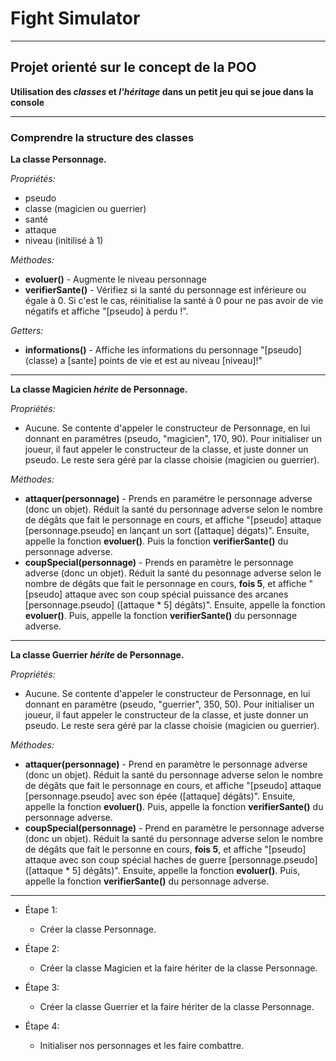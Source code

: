 # Fight Simulator

---

## Projet orienté sur le concept de la POO

**Utilisation des _classes_ et _l'héritage_ dans un petit jeu qui se joue dans la console**

---

### Comprendre la structure des classes

**La classe Personnage.**

_Propriétés:_

- pseudo
- classe (magicien ou guerrier)
- santé
- attaque
- niveau (initilisé à 1)

_Méthodes:_

- **evoluer()** - Augmente le niveau personnage
- **verifierSante()** - Vérifiez si la santé du personnage est inférieure ou égale à 0. Si c'est le cas, réinitialise la santé à 0 pour ne pas avoir de vie négatifs et affiche "[pseudo] à perdu !".

_Getters:_

- **informations()** - Affiche les informations du personnage "[pseudo] (classe) a [sante] points de vie et est au niveau [niveau]!"

---

**La classe Magicien _hérite_ de Personnage.**

_Propriétés:_

- Aucune. Se contente d'appeler le constructeur de Personnage, en lui donnant en paramétres (pseudo, "magicien", 170, 90). Pour initialiser un joueur, il faut appeler le constructeur de la classe, et juste donner un pseudo. Le reste sera géré par la classe choisie (magicien ou guerrier).

_Méthodes:_

- **attaquer(personnage)** - Prends en paramétre le personnage adverse (donc un objet). Réduit la santé du personnage adverse selon le nombre de dégâts que fait le personnage en cours, et affiche "[pseudo] attaque [personnage.pseudo] en lançant un sort ([attaque] dégats)". Ensuite, appelle la fonction **evoluer()**. Puis la fonction **verifierSante()** du personnage adverse.
- **coupSpecial(personnage)** - Prends en paramètre le personnage adverse (donc un objet). Réduit la santé du pesonnage adverse selon le nombre de dégâts que fait le personnage en cours, **fois 5**, et affiche "[pseudo] attaque avec son coup spécial puissance des arcanes [personnage.pseudo] ([attaque * 5] dégâts)". Ensuite, appelle la fonction **evoluer()**. Puis, appelle la fonction **verifierSante()** du personnage adverse.

---

**La classe Guerrier _hérite_ de Personnage.**

_Propriétés:_

- Aucune. Se contente d'appeler le constructeur de Personnage, en lui donnant en paramètre (pseudo, "guerrier", 350, 50). Pour initialiser un joueur, il faut appeler le constructeur de la classe, et juste donner un pseudo. Le reste sera géré par la classe choisie (magicien ou guerrier).

_Méthodes:_

- **attaquer(personnage)** - Prend en paramètre le personnage adverse (donc un objet). Réduit la santé du personnage adverse selon le nombre de dégâts que fait le personnage en cours, et affiche "[pseudo] attaque [personnage.pseudo] avec son épée ([attaque] dégâts)". Ensuite, appelle la fonction **evoluer()**. Puis, appelle la fonction **verifierSante()** du personnage adverse.
- **coupSpecial(personnage)** - Prend en paramètre le personnage adverse (donc un objet). Réduit la santé du personnage adverse selon le nombre de dégâts que fait le personne en cours, **fois 5**, et affiche "[pseudo] attaque avec son coup spécial haches de guerre [personnage.pseudo] ([attaque * 5] dégâts)". Ensuite, appelle la fonction **evoluer()**. Puis, appelle la fonction **verifierSante()** du personnage adverse.

---

- Étape 1:
  - Créer la classe Personnage.
  
- Étape 2:
  - Créer la classe Magicien et la faire hériter de la classe Personnage.
  
- Étape 3: 
  - Créer la classe Guerrier et la faire hériter de la classe Personnage.
  
- Étape 4:
  - Initialiser nos personnages et les faire combattre.
